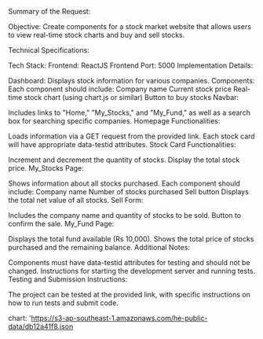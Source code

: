 
Summary of the Request:

Objective: Create components for a stock market website that allows users to view real-time stock charts and buy and sell stocks.

Technical Specifications:

Tech Stack: Frontend: ReactJS
Frontend Port: 5000
Implementation Details:

Dashboard: Displays stock information for various companies.
Components: Each component should include:
Company name
Current stock price
Real-time stock chart (using chart.js or similar)
Button to buy stocks
Navbar:

Includes links to "Home," "My_Stocks," and "My_Fund," as well as a search box for searching specific companies.
Homepage Functionalities:

Loads information via a GET request from the provided link.
Each stock card will have appropriate data-testid attributes.
Stock Card Functionalities:

Increment and decrement the quantity of stocks.
Display the total stock price.
My_Stocks Page:

Shows information about all stocks purchased.
Each component should include:
Company name
Number of stocks purchased
Sell button
Displays the total net value of all stocks.
Sell Form:

Includes the company name and quantity of stocks to be sold.
Button to confirm the sale.
My_Fund Page:

Displays the total fund available (Rs 10,000).
Shows the total price of stocks purchased and the remaining balance.
Additional Notes:

Components must have data-testid attributes for testing and should not be changed.
Instructions for starting the development server and running tests.
Testing and Submission Instructions:

The project can be tested at the provided link, with specific instructions on how to run tests and submit code.

chart: 'https://s3-ap-southeast-1.amazonaws.com/he-public-data/db12a41f8.json
